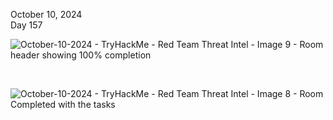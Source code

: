October 10, 2024<br>
Day 157<br>

![October-10-2024 - TryHackMe - Red Team Threat Intel - Image 9 - Room header showing 100% completion](https://github.com/user-attachments/assets/d2a0af2e-3ddf-4c23-8eb9-7f846d071f48)



<br>

![October-10-2024 - TryHackMe - Red Team Threat Intel - Image 8 - Room Completed with the tasks](https://github.com/user-attachments/assets/5552554e-5037-4c06-bf80-f586e6e855b8)
